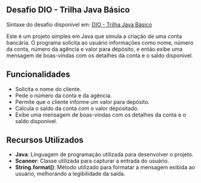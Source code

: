 ## Desafio DIO - Trilha Java Básico
Sintaxe do desafio disponível em: [DIO - Trilha Java Básico](https://github.com/digitalinnovationone/trilha-java-basico/tree/main/desafios/sintaxe)

Este é um projeto simples em Java que simula a criação de uma conta bancária. O programa solicita ao usuário informações como nome, número da conta, número da agência e valor para depósito, e então exibe uma mensagem de boas-vindas com os detalhes da conta e o saldo disponível.

## Funcionalidades

- Solicita o nome do cliente.
- Pede o número da conta e da agência.
- Permite que o cliente informe um valor para depósito.
- Calcula o saldo da conta com o valor depositado.
- Exibe uma mensagem de boas-vindas com os detalhes da conta e o saldo disponível.

## Recursos Utilizados

- **Java**: Linguagem de programação utilizada para desenvolver o projeto.
- **Scanner**: Classe utilizada para capturar a entrada do usuário.
- **String.format()**: Método utilizado para formatar a mensagem exibida ao usuário, melhorando a legibilidade da saída.

